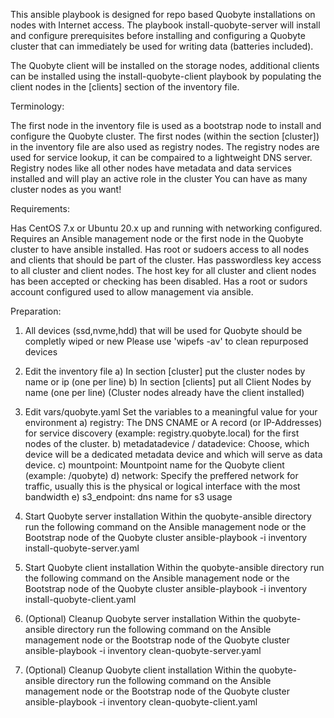 This ansible playbook is designed for repo based Quobyte installations on nodes with Internet access. The playbook install-quobyte-server will install and configure prerequisites before installing and configuring a Quobyte cluster that can immediately be used for writing data (batteries included).

The Quobyte client will be installed on the storage nodes, additional clients can be installed using the install-quobyte-client playbook by populating the client nodes in the [clients] section of the inventory file.

Terminology:

The first node in the inventory file is used as a bootstrap node to install and configure the Quobyte cluster.
The first nodes (within the section [cluster]) in the inventory file are also used as registry nodes.
The registry nodes are used for service lookup, it can be compaired to a lightweight DNS server.
Registry nodes like all other nodes have metadata and data services installed and will play an active role in the cluster
You can have as many cluster nodes as you want!

Requirements:

Has CentOS 7.x or Ubuntu 20.x up and running with networking configured.
Requires an Ansible management node or the first node in the Quobyte cluster to have ansible installed.
Has root or sudoers access to all nodes and clients that should be part of the cluster.
Has passwordless key access to all cluster and client nodes.
The host key for all cluster and client nodes has been accepted or checking has been disabled.
Has a root or sudors account configured used to allow management via ansible.


Preparation:

1) All devices (ssd,nvme,hdd) that will be used for Quobyte should be completly wiped or new 
   Please use 'wipefs -av' to clean repurposed devices

2) Edit the inventory file
 a) In section [cluster] put the cluster nodes by name or ip (one per line)
 b) In section [clients] put all Client Nodes by name (one per line) (Cluster nodes already have the client installed)

3) Edit vars/quobyte.yaml
   Set the variables to a meaningful value for your environment
 a) registry: The DNS CNAME or A record (or IP-Addresses) for service discovery (example: registry.quobyte.local) for the first nodes of the cluster.
 b) metadatadevice / datadevice: Choose, which device will be a dedicated metadata device and which will serve as data device.
 c) mountpoint: Mountpoint name for the Quobyte client (example: /quobyte)
 d) network: Specify the preffered network for traffic, usually this is the physical or logical interface with the most bandwidth
 e) s3_endpoint: dns name for s3 usage

4) Start Quobyte server installation
   Within the quobyte-ansible directory run the following command on the Ansible management node or the Bootstrap node of the Quobyte cluster
   ansible-playbook -i inventory install-quobyte-server.yaml

5) Start Quobyte client installation
   Within the quobyte-ansible directory run the following command on the Ansible management node or the Bootstrap node of the Quobyte cluster
   ansible-playbook -i inventory install-quobyte-client.yaml

6) (Optional) Cleanup Quobyte server installation
   Within the quobyte-ansible directory run the following command on the Ansible management node or the Bootstrap node of the Quobyte cluster
   ansible-playbook -i inventory clean-quobyte-server.yaml

7) (Optional) Cleanup Quobyte client installation
   Within the quobyte-ansible directory run the following command on the Ansible management node or the Bootstrap node of the Quobyte cluster
   ansible-playbook -i inventory clean-quobyte-client.yaml
